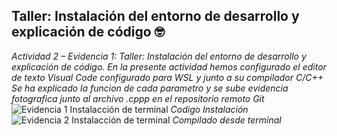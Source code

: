  ## Taller: Instalación del entorno de desarrollo y explicación de código 🤓
 _Actividad 2 – Evidencia 1: Taller: Instalación del entorno de desarrollo y explicación de código._
_En la presente actividad hemos configurado el editor de texto Visual Code configurado para WSL y junto a su compilador C/C++_
 _Se ha explicado la funcion de cada parametro y se sube evidencia fotografica junto al archivo .cppp en el repositorio remoto Git_ 
![Evidencia 1  Instalacción de terminal](https://user-images.githubusercontent.com/66846214/112212466-086f0100-8beb-11eb-86ea-1ac3ecb701d7.png)
_Codigo Instalación_
![Evidencia 2  Instalacción de terminal](https://user-images.githubusercontent.com/66846214/112235140-09fcf100-8c0c-11eb-8545-7b21f2358ce5.png)
_Compilado desde terminal_
